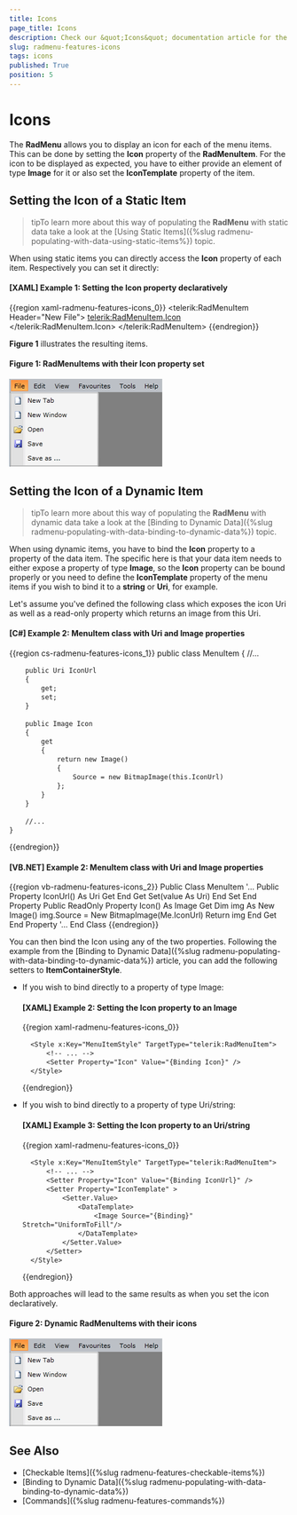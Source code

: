 ```yaml
---
title: Icons
page_title: Icons
description: Check our &quot;Icons&quot; documentation article for the RadMenu {{ site.framework_name }} control.
slug: radmenu-features-icons
tags: icons
published: True
position: 5
---
```


# Icons

The __RadMenu__ allows you to display an icon for each of the menu items. This can be done by setting the __Icon__ property of the __RadMenuItem__. For the icon to be displayed as expected, you have to either provide an element of type __Image__ for it or also set the **IconTemplate** property of the item.

## Setting the Icon of a Static Item

>tipTo learn more about this way of populating the __RadMenu__ with static data take a look at the [Using Static Items]({%slug radmenu-populating-with-data-using-static-items%}) topic.

When using static items you can directly access the __Icon__ property of each item. Respectively you can set it directly:

#### __[XAML] Example 1: Setting the Icon property declaratively__

{{region xaml-radmenu-features-icons_0}}
	<telerik:RadMenuItem Header="New File">
	    <telerik:RadMenuItem.Icon>
	        <Image Source="/Images/newFile.png" 
	               Stretch="UniformToFill" />
	    </telerik:RadMenuItem.Icon>
	</telerik:RadMenuItem>
{{endregion}}

**Figure 1** illustrates the resulting items.

#### Figure 1: RadMenuItems with their Icon property set

![RadMenuItems with their Icon property set](images/RadMenu_Features_Icons_01.png)

## Setting the Icon of a Dynamic Item

>tipTo learn more about this way of populating the __RadMenu__ with dynamic data take a look at the [Binding to Dynamic Data]({%slug radmenu-populating-with-data-binding-to-dynamic-data%}) topic.

When using dynamic items, you have to bind the __Icon__ property to a property of the data item. The specific here is that your data item needs to either expose a property of type __Image__, so the __Icon__ property can be bound properly or you need to define the **IconTemplate** property of the menu items if you wish to bind it to a **string** or **Uri**, for example.

Let's assume you've defined the following class which exposes the icon Uri as well as a read-only property which returns an image from this Uri.

#### __[C#] Example 2: MenuItem class with Uri and Image properties__

{{region cs-radmenu-features-icons_1}}
	public class MenuItem
	{
	    //...
	
	    public Uri IconUrl
	    {
	        get;
	        set;
	    }
	
	    public Image Icon
	    {
	        get
	        {
	            return new Image()
	            {
	                Source = new BitmapImage(this.IconUrl)
	            };
	        }
	    }
	
	    //...
	}
{{endregion}}

#### __[VB.NET] Example 2: MenuItem class with Uri and Image properties__

{{region vb-radmenu-features-icons_2}}
	Public Class MenuItem
	    '...
	    Public Property IconUrl() As Uri
	        Get
	        End Get
	        Set(value As Uri)
	        End Set
	    End Property
	    Public ReadOnly Property Icon() As Image
	        Get
	            Dim img As New Image()
	            img.Source = New BitmapImage(Me.IconUrl)
	            Return img
	        End Get
	    End Property
	    '...
	End Class
{{endregion}}

You can then bind the Icon using any of the two properties. Following the example from the [Binding to Dynamic Data]({%slug radmenu-populating-with-data-binding-to-dynamic-data%}) article, you can add the following setters to **ItemContainerStyle**.

* If you wish to bind directly to a property of type Image:

	#### __[XAML] Example 2: Setting the Icon property to an Image__

	{{region xaml-radmenu-features-icons_0}}
		<!-- If you are using the NoXaml binaries, you will have to base the style on the default one for the theme like so: 
		<Style TargetType="telerik:RadMenuItem" BasedOn="{StaticResource RadMenuItemStyle}">--> 
		
		<Style x:Key="MenuItemStyle" TargetType="telerik:RadMenuItem">
			<!-- ... -->
			<Setter Property="Icon" Value="{Binding Icon}" />
		</Style>
	{{endregion}}

* If you wish to bind directly to a property of type Uri/string:

	#### __[XAML] Example 3: Setting the Icon property to an Uri/string__

	{{region xaml-radmenu-features-icons_0}}
		<!-- If you are using the NoXaml binaries, you will have to base the style on the default one for the theme like so: 
		<Style TargetType="telerik:RadMenuItem" BasedOn="{StaticResource RadMenuItemStyle}">--> 

        <Style x:Key="MenuItemStyle" TargetType="telerik:RadMenuItem">
			<!-- ... -->
            <Setter Property="Icon" Value="{Binding IconUrl}" />
            <Setter Property="IconTemplate" >
                <Setter.Value>
                    <DataTemplate>
                        <Image Source="{Binding}" Stretch="UniformToFill"/>
                    </DataTemplate>
                </Setter.Value>
            </Setter>
        </Style>
	{{endregion}}

<!-- -->

Both approaches will lead to the same results as when you set the icon declaratively.

#### Figure 2: Dynamic RadMenuItems with their icons

![Dynamic RadMenuItems with their icons](images/RadMenu_Features_Icons_01.png)

## See Also

* [Checkable Items]({%slug radmenu-features-checkable-items%})
* [Binding to Dynamic Data]({%slug radmenu-populating-with-data-binding-to-dynamic-data%})
* [Commands]({%slug radmenu-features-commands%})